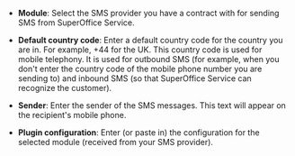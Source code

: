 <!-- markdownlint-disable-file MD041 -->
* **Module**: Select the SMS provider you have a contract with for sending SMS from SuperOffice Service.

* **Default country code**: Enter a default country code for the country you are in. For example, +44 for the UK. This country code is used for mobile telephony. It is used for outbound SMS (for example, when you don't enter the country code of the mobile phone number you are sending to) and inbound SMS (so that SuperOffice Service can recognize the customer).

* **Sender**: Enter the sender of the SMS messages. This text will appear on the recipient's mobile phone.

* **Plugin configuration**: Enter (or paste in) the configuration for the selected module (received from your SMS provider).
